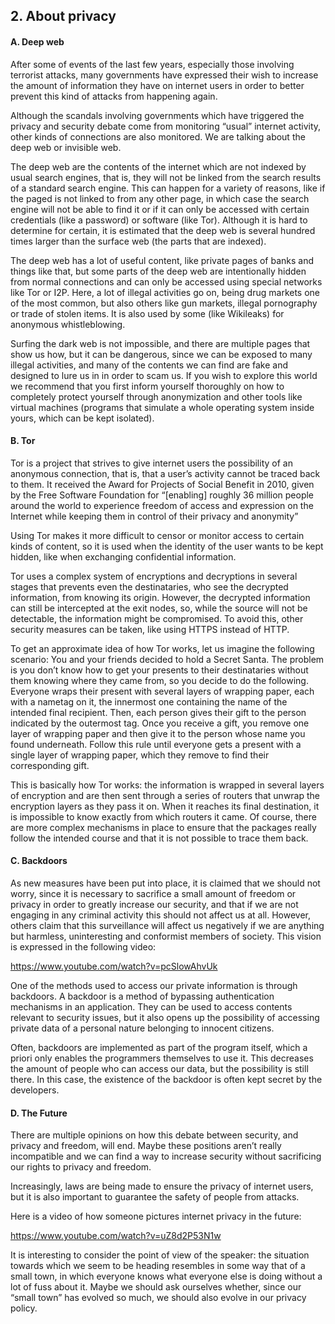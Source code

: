 ## 2. About privacy

#### A. Deep web
After some of events of the last few years, especially those involving terrorist attacks, many governments have expressed their wish to increase the amount of information they have on internet users in order to better prevent this kind of attacks from happening again.

Although the scandals involving governments which have triggered the privacy and security debate come from monitoring “usual” internet activity, other kinds of connections are also monitored. We are talking about the deep web or invisible web.

The deep web are the contents of the internet which are not indexed by usual search engines, that is, they will not be linked from the search results of a standard search engine. This can happen for a variety of reasons, like if the paged is not linked to from any other page, in which case the search engine will not be able to find it or if it can only be accessed with certain credentials (like a password) or software (like Tor). Although it is hard to determine for certain, it is estimated that the deep web is several hundred times larger than the surface web (the parts that are indexed).

The deep web has a lot of useful content, like private pages of banks and things like that, but some parts of the deep web are intentionally hidden from normal connections and can only be accessed using special networks like Tor or I2P. Here, a lot of illegal activities go on, being drug markets one of the most common, but also others like gun markets, illegal pornography or trade of stolen items. It is also used by some (like Wikileaks) for anonymous whistleblowing.

Surfing the dark web is not impossible, and there are multiple pages that show us how, but it can be dangerous, since we can be exposed to many illegal activities, and many of the contents we can find are fake and designed to lure us in in order to scam us. If you wish to explore this world we recommend that you first inform yourself thoroughly on how to completely protect yourself through anonymization and other tools like virtual machines (programs that simulate a whole operating system inside yours, which can be kept isolated).

#### B. Tor
Tor is a project that strives to give internet users the possibility of an anonymous connection, that is, that a user’s activity cannot be traced back to them. It received the Award for Projects of Social Benefit in 2010, given by the Free Software Foundation for “[enabling] roughly 36 million people around the world to experience freedom of access and expression on the Internet while keeping them in control of their privacy and anonymity”

Using Tor makes it more difficult to censor or monitor access to certain kinds of content, so it is used when the identity of the user wants to be kept hidden, like when exchanging confidential information.

Tor uses a complex system of encryptions and decryptions in several stages that prevents even the destinataries, who see the decrypted information, from knowing its origin. However, the decrypted information can still be intercepted at the exit nodes, so, while the source will not be detectable, the information might be compromised. To avoid this, other security measures can be taken, like using HTTPS instead of HTTP.

To get an approximate idea of how Tor works, let us imagine the following scenario: You and your friends decided to hold a Secret Santa. The problem is you don’t know how to get your presents to their destinataries without them knowing where they came from, so you decide to do the following. Everyone wraps their present with several layers of wrapping paper, each with a nametag on it, the innermost one containing the name of the intended final recipient. Then, each person gives their gift to the person indicated by the outermost tag. Once you receive a gift, you remove one layer of wrapping paper and then give it to the person whose name you found underneath. Follow this rule until everyone gets a present with a single layer of wrapping paper, which they remove to find their corresponding gift.

This is basically how Tor works: the information is wrapped in several layers of encryption and are then sent through a series of routers that unwrap the encryption layers as they pass it on. When it reaches its final destination, it is impossible to know exactly from which routers it came. Of course, there are more complex mechanisms in place to ensure that the packages really follow the intended course and that it is not possible to trace them back.

#### C. Backdoors
As new measures have been put into place, it is claimed that we should not worry, since it is necessary to sacrifice a small amount of freedom or privacy in order to greatly increase our security, and that if we are not engaging in any criminal activity this should not affect us at all. However, others claim that this surveillance will affect us negatively if we are anything but harmless, uninteresting and conformist members of society. This vision is expressed in the following video:

https://www.youtube.com/watch?v=pcSlowAhvUk

One of the methods used to access our private information is through backdoors. A backdoor is a method of bypassing authentication mechanisms in an application. They can be used to access contents relevant to security issues, but it also opens up the possibility of accessing private data of a personal nature belonging to innocent citizens.

Often, backdoors are implemented as part of the program itself, which a priori only enables the programmers themselves to use it. This decreases the amount of people who can access our data, but the possibility is still there. In this case, the existence of the backdoor is often kept secret by the developers.

#### D. The Future
There are multiple opinions on how this debate between security, and privacy and freedom, will end. Maybe these positions aren’t really incompatible and we can find a way to increase security without sacrificing our rights to privacy and freedom. 

Increasingly, laws are being made to ensure the privacy of internet users, but it is also important to guarantee the safety of people from attacks. 

Here is a video of how someone pictures internet privacy in the future: 

https://www.youtube.com/watch?v=uZ8d2P53N1w

It is interesting to consider the point of view of the speaker: the situation towards which we seem to be heading resembles in some way that of a small town, in which everyone knows what everyone else is doing without a lot of fuss about it. Maybe we should ask ourselves whether, since our “small town” has evolved so much, we should also evolve in our privacy policy.

